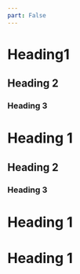 ```yaml
---
part: False
---
```


# Heading1
## Heading 2
### Heading 3
# Heading 1
## Heading 2
### Heading 3
# Heading 1
# Heading 1